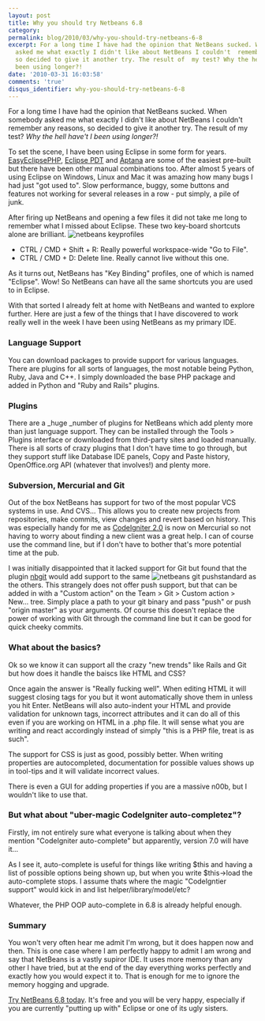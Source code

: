 ```yaml
---
layout: post
title: Why you should try Netbeans 6.8
category: 
permalink: blog/2010/03/why-you-should-try-netbeans-6-8
excerpt: For a long time I have had the opinion that NetBeans sucked. When  somebody
  asked me what exactly I didn't like about NetBeans I couldn't  remember any reasons,
  so decided to give it another try. The result of  my test? Why the hell have I not
  been using longer?!
date: '2010-03-31 16:03:58'
comments: 'true'
disqus_identifier: why-you-should-try-netbeans-6-8
---
```


For a long time I have had the opinion that NetBeans sucked. When somebody asked me what exactly I didn't like about NetBeans I couldn't remember any reasons, so decided to give it another try. The result of my test? _Why the hell have't I been using longer?!_

To set the scene, I have been using Eclipse in some form for years. [EasyEclipsePHP](http://www.easyeclipse.org/site/distributions/php.html), [Eclipse PDT](http://www.eclipse.org/pdt/) and [Aptana](http://www.aptana.com/) are some of the easiest pre-built but there have been other manual combinations too. After almost 5 years of using Eclipse on Windows, Linux and Mac it was amazing how many bugs I had just "got used to". Slow performance, buggy, some buttons and features not working for several releases in a row - put simply, a pile of junk.

After firing up NetBeans and opening a few files it did not take me long to remember what I missed about Eclipse. These two key-board shortcuts alone are brilliant. ![netbeans keyprofiles](/application/uploads/default/assets/cache/4_454_254_90.png)

- CTRL / CMD + Shift + R: Really powerful workspace-wide "Go to File".
- CTRL / CMD + D: Delete line. Really cannot live without this one.

As it turns out, NetBeans has "Key Binding" profiles, one of which is named "Eclipse". Wow! So NetBeans can have all the same shortcuts you are used to in Eclipse.

With that sorted I already felt at home with NetBeans and wanted to explore further. Here are just a few of the things that I have discovered to work really well in the week I have been using NetBeans as my primary IDE.

### Language Support

You can download packages to provide support for various languages. There are plugins for all sorts of languages, the most notable being Python, Ruby, Java and C++. I simply downloaded the base PHP package and added in Python and "Ruby and Rails" plugins.

### Plugins

There are a _huge _number of plugins for NetBeans which add plenty more than just language support. They can be installed through the Tools > Plugins interface or downloaded from third-party sites and loaded manually. There is all sorts of crazy plugins that I don't have time to go through, but they support stuff like Database IDE panels, Copy and Paste history, OpenOffice.org API (whatever that involves!) and plenty more.

### Subversion, Mercurial and Git

Out of the box NetBeans has support for two of the most popular VCS systems in use. And CVS... This allows you to create new projects from repositories, make commits, view changes and revert based on history. This was especially handy for me as [CodeIgniter 2.0](http://bitbucket.org/ellislab/codeigniter/) is now on Mercurial so not having to worry about finding a new client was a great help. I can of course use the command line, but if I don't have to bother that's more potential time at the pub.

I was initially disappointed that it lacked support for Git but found that the plugin [nbgit](http://nbgit.org/) would add support to the same ![netbeans git push](/application/uploads/default/assets/cache/3_403_229_90.png)standard as the others. This strangely does not offer push support, but that can be added in with a "Custom action" on the Team > Git > Custom action > New... tree. Simply place a path to your git binary and pass "push" or push "origin master" as your arguments. Of course this doesn't replace the power of working with Git through the command line but it can be good for quick cheeky commits.

### What about the basics?

Ok so we know it can support all the crazy "new trends" like Rails and Git but how does it handle the baiscs like HTML and CSS?

Once again the answer is "Really fucking well". When editing HTML it will suggest closing tags for you but it wont automatically shove them in unless you hit Enter. NetBeans will also auto-indent your HTML and provide validation for unknown tags, incorrect attributes and it can do all of this even if you are working on HTML in a .php file. It will sense what you are writing and react accordingly instead of simply "this is a PHP file, treat is as such".

The support for CSS is just as good, possibly better. When writing properties are autocompleted, documentation for possible values shows up in tool-tips and it will validate incorrect values.

There is even a GUI for adding properties if you are a massive n00b, but I wouldn't like to use that.

### But what about "uber-magic CodeIgniter auto-completez"?

Firstly, im not entirely sure what everyone is talking about when they mention "CodeIgniter auto-complete" but apparently, version 7.0 will have it...

As I see it, auto-complete is useful for things like writing $this and having a list of possible options being shown up, but when you write $this->load the auto-complete stops. I assume thats where the magic "CodeIgntier support" would kick in and list helper/library/model/etc?

Whatever, the PHP OOP auto-complete in 6.8 is already helpful enough.

### Summary

You won't very often hear me admit I'm wrong, but it does happen now and then. This is one case where I am perfectly happy to admit I am wrong and say that NetBeans is a vastly supiror IDE. It uses more memory than any other I have tried, but at the end of the day everything works perfectly and exactly how you would expect it to. That is enough for me to ignore the memory hogging and upgrade.

[Try NetBeans 6.8 today](http://netbeans.org/downloads/index.html). It's free and you will be very happy, especially if you are currently "putting up with" Eclipse or one of its ugly sisters.

